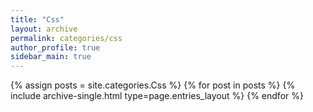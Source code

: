 ```yaml
---
title: "Css"
layout: archive
permalink: categories/css
author_profile: true
sidebar_main: true
---
```



{% assign posts = site.categories.Css %}
{% for post in posts %} {% include archive-single.html type=page.entries_layout %} {% endfor %}
